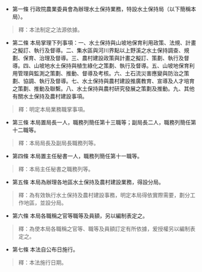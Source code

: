 * 第一條 行政院農業委員會為辦理水土保持業務，特設水土保持局（以下簡稱本局）。

> 釋：本法制定之法源依據。

* 第二條 本局掌理下列事項：一、水土保持與山坡地保育利用政策、法規、計畫之擬訂、執行及督導。二、集水區與河川界點以上野溪之水土保持調查、規劃、保育、治理及督導。三、農村建設政策與計畫之擬訂、策劃、執行及督導。四、山坡地水土保持與植生綠化之策劃、執行及督導。五、山坡地保育利用管理與監測之策劃、推動、督導及考核。六、土石流災害應變與防治之策劃、協調、執行及督導。七、水土保持與農村建設推廣教育、宣導及人才培育之策劃、推動及聯繫。八、水土保持與農村研究發展之策劃及推動。九、其他有關水土保持及農村建設事項。

> 釋：明定本局業務職掌事項。

* 第三條 本局置局長一人，職務列簡任第十三職等；副局長二人，職務列簡任第十二職等。

> 釋：本局局長及副局長職務列等。

* 第四條 本局置主任秘書一人，職務列簡任第十一職等。

> 釋：本局主任秘書之職務列等。

* 第五條 本局為辦理各地區水土保持及農村建設業務，得設分局。

> 釋：為有效執行水土保持及農村建設事務，明定本局得依實際需要，劃分工作地區，並設分局。

* 第六條 本局各職稱之官等職等及員額，另以編制表定之。

> 釋：為使本局各職稱之官等、職等及員額訂定有所依據，爰授權另以編制表定之。

* 第七條 本法自公布日施行。

> 釋：本法施行日期。

